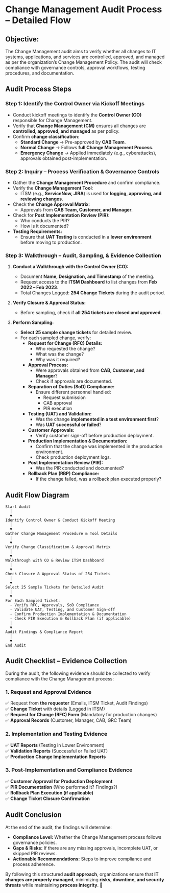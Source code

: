# Change Management Audit Process – Detailed Flow

## Objective:
The Change Management audit aims to verify whether all changes to IT systems, applications, and services are controlled, approved, and managed as per the organization’s Change Management Policy. The audit will check compliance with governance controls, approval workflows, testing procedures, and documentation.

## Audit Process Steps

### Step 1: Identify the Control Owner via Kickoff Meetings
- Conduct kickoff meetings to identify the **Control Owner (CO)** responsible for Change Management.
- Verify that **Change Management (CM)** ensures all changes are **controlled, approved, and managed** as per policy.
- Confirm **change classification**:
  - **Standard Change** → Pre-approved by **CAB Team**.
  - **Normal Change** → Follows **full Change Management Process**.
  - **Emergency Change** → Applied immediately (e.g., cyberattacks), approvals obtained post-implementation.

### Step 2: Inquiry – Process Verification & Governance Controls
- Gather the **Change Management Procedure** and confirm compliance.
- Verify the **Change Management Tool**:
  - ITSM (e.g., **ServiceNow, JIRA**) is used for **logging, approving, and reviewing changes**.
- Check the **Change Approval Matrix**:
  - Approvals from **CAB Team, Customer, and Manager**.
- Check for **Post Implementation Review (PIR)**:
  - Who conducts the PIR?
  - How is it documented?
- **Testing Requirements:**
  - Ensure that **UAT Testing** is conducted in a **lower environment** before moving to production.

### Step 3: Walkthrough – Audit, Sampling, & Evidence Collection
1. **Conduct a Walkthrough with the Control Owner (CO):**
   - Document **Name, Designation, and Timestamp** of the meeting.
   - Request access to the **ITSM Dashboard** to list changes from **Feb 2022 – Feb 2023**.
   - Total Changes Logged: **254 Change Tickets** during the audit period.

2. **Verify Closure & Approval Status:**
   - Before sampling, check if **all 254 tickets are closed and approved**.

3. **Perform Sampling:**
   - **Select 25 sample change tickets** for detailed review.
   - For each sampled change, verify:
     - **Request for Change (RFC) Details:**
       - Who requested the change?
       - What was the change?
       - Why was it required?
     - **Approval Process:**
       - Were approvals obtained from **CAB, Customer, and Manager**?
       - Check if approvals are documented.
     - **Separation of Duties (SoD) Compliance:**
       - Ensure different personnel handled:
         - Request submission
         - CAB approval
         - PIR execution
     - **Testing (UAT) and Validation:**
       - Was the change **implemented in a test environment first**?
       - Was **UAT successful or failed**?
     - **Customer Approvals:**
       - Verify customer sign-off before production deployment.
     - **Production Implementation & Documentation:**
       - Confirm that the change was implemented in the production environment.
       - Check production deployment logs.
     - **Post Implementation Review (PIR):**
       - Was the PIR conducted and documented?
     - **Rollback Plan (RBP) Compliance:**
       - If the change failed, was a rollback plan executed properly?

## Audit Flow Diagram

```plaintext
Start Audit  
  │  
  ▼  
Identify Control Owner & Conduct Kickoff Meeting  
  │  
  ▼  
Gather Change Management Procedure & Tool Details  
  │  
  ▼  
Verify Change Classification & Approval Matrix  
  │  
  ▼  
Walkthrough with CO & Review ITSM Dashboard  
  │  
  ▼  
Check Closure & Approval Status of 254 Tickets  
  │  
  ▼  
Select 25 Sample Tickets for Detailed Audit  
  │  
  ▼  
For Each Sampled Ticket:  
  - Verify RFC, Approvals, SoD Compliance  
  - Validate UAT, Testing, and Customer Sign-off  
  - Confirm Production Implementation & Documentation  
  - Check PIR Execution & Rollback Plan (if applicable)  
  │  
  ▼  
Audit Findings & Compliance Report  
  │  
  ▼  
End Audit  
```

## Audit Checklist – Evidence Collection
During the audit, the following evidence should be collected to verify compliance with the Change Management process:

### 1. Request and Approval Evidence
✅ Request from **the requester** (Emails, ITSM Ticket, Audit Findings)  
✅ **Change Ticket** with details (Logged in ITSM)  
✅ **Request for Change (RFC) Form** (Mandatory for production changes)  
✅ **Approval Records** (Customer, Manager, CAB, GRC Team)  

### 2. Implementation and Testing Evidence
✅ **UAT Reports** (Testing in Lower Environment)  
✅ **Validation Reports** (Successful or Failed UAT)  
✅ **Production Change Implementation Reports**  

### 3. Post-Implementation and Compliance Evidence
✅ **Customer Approval for Production Deployment**  
✅ **PIR Documentation** (Who performed it? Findings?)  
✅ **Rollback Plan Execution (if applicable)**  
✅ **Change Ticket Closure Confirmation**  

## Audit Conclusion
At the end of the audit, the findings will determine:

- **Compliance Level:** Whether the Change Management process follows governance policies.
- **Gaps & Risks:** If there are any missing approvals, incomplete UAT, or skipped PIR reviews.
- **Actionable Recommendations:** Steps to improve compliance and process adherence.

By following this structured **audit approach**, organizations ensure that **IT changes are properly managed**, minimizing **risks, downtime, and security threats** while maintaining **process integrity**. 🚀
